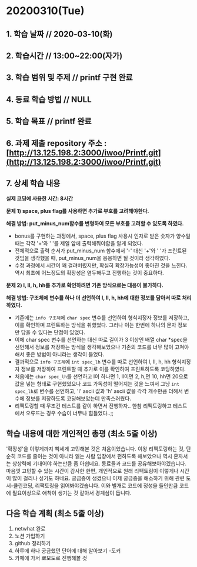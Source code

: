 # 20200310\(Tue\)

## 1. 학습 날짜 // 2020-03-10\(화\)

## 2. 학습시간 // 13:00~22:00\(자가\)

## 3. 학습 범위 및 주제 // printf 구현 완료

## 4. 동료 학습 방법 // NULL

## 5. 학습 목표 // printf 완료

## 6. 과제 제출 repository 주소 : [http://13.125.198.2:3000/iwoo/Printf.git](http://13.125.198.2:3000/iwoo/Printf.git)

## 7. 상세 학습 내용

**실제 코딩에 사용한 시간: 8시간**

**문제 1\) space, plus flag를 사용하면 추가로 부호를 고려해야한다.**

**해결 방법: put\_minus\_num함수를 변형하여 모든 부호를 고려할 수 있도록 하였다.**

* bonus를 구현하는 과정에서, space, plus flag 사용시 인자로 받은 숫자가 양수일 때는 각각 '+'와 ' '를 제일 앞에 출력해줘야함을 알게 되었다.
* 전체적으로 출력 순서가 put\_minus\_num 함수에서 '-' 대신 '+'와 ' '가 프린트된 것임을 생각했을 때, put\_minus\_num을 응용하면 될 것이라 생각하였다.
* 수정 과정에서 시간이 꽤 걸려버렸지만, 확실히 확장가능성이 좋아진 것을 느낀다. 역시 최초에 어느정도의 확장성은 염두해두고 진행하는 것이 중요하다.

**문제 2\) l, ll, h, hh를 추가로 확인하려면 기존 방식으로는 대응이 불가하다.**

**해결 방법: 구조체에 변수를 하나 더 선언하여 l, ll, h, hh에 대한 정보를 담아서 따로 처리하였다.**

* 기존에는 `info 구조체`에 `char spec` 변수를 선언하여 형식지정자 정보를 저장하고, 이를 확인하며 프린트하는 방식을 취했었다. 그러나 이는 한번에 하나의 문자 정보만 담을 수 있다는 단점이 있었다.
* 이에 char spec 변수를 선언하는 대신 따로 길이가 3 이상인 배열 char \*spec을 선언해서 정보를 저장하는 방식을 생각해보았으나 기존의 코드를 너무 많이 고쳐야해서 좋은 방법이 아니라는 생각이 들었다.
* 결과적으로 `info 구조체`에 `int spec_lh` 변수를 따로 선언하여 l, ll, h, hh 형식지정자 정보를 저장하여 프린트할 때 추가로 이를 확인하여 프린트하도록 코딩하였다.
* 처음에는 `char spec_lh`를 선언하고 l이 하나면 1, ll이면 2, h,면 10, hh면 20으로 값을 넣는 형태로 구현했었으나 코드 가독성이 떨어지는 것을 느껴서 그냥 `int spec_lh`로 변수를 선언하고, 'l' ascii 값과 'h' ascii 값을 각각 개수만큼 더해서 변수에 정보를 저장하도록 코딩해보았는데 만족스러웠다.
* 리팩토링할 때 무조건 테스트를 같이 하면서 진행하자.. 한참 리팩토링하고 테스트에서 오류뜨는 경우 수습이 너무나 힘들었다..;;

## 학습 내용에 대한 개인적인 총평 \(최소 5줄 이상\)

'확장성'을 이렇게까지 빡세게 고민해본 것은 처음이었습니다. 이왕 리팩토링하는 것, 단순히 코드를 줄이는 것이 아니라 읽는 사람 입장에서 편하도록 해보았으나 역시 혼자서는 상상력에 기대어야 하는만큼 좀 아쉽네요. 동료들과 코드를 공유해보아야겠습니다. 마음껏 고민할 수 있는 시간이 감사한 한편, 개인적으로 원래 리팩토링이 이렇게나 시간이 많이 걸리나 싶기도 하네요. 궁금증이 생겼으니 이제 궁금증을 해소하기 위해 관련 도서-클린코딩, 리팩토링을 읽어봐야겠습니다. 이와 별개로 코드에 정성을 들인만큼 코드에 필요이상으로 애착이 생기는 것 같아서 경계심이 듭니다.

## 다음 학습 계획 \(최소 5줄 이상\)

1. netwhat 완료
2. 노션 가입하기
3. github 정리하기
4. 하루에 하나 궁금했던 단어에 대해 알아보기 -도커
5. 카페에 가서 뽀모도로 진행해볼 것

